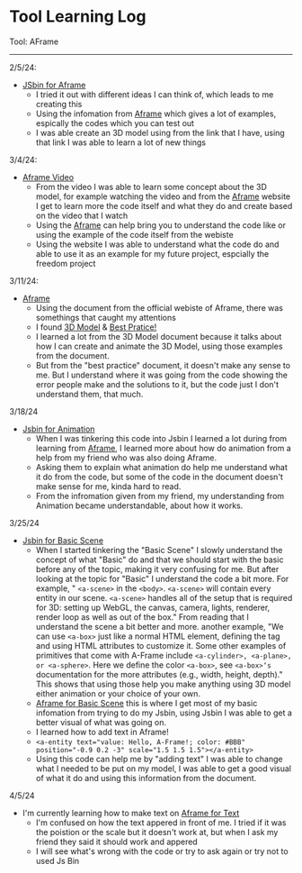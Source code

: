# Tool Learning Log

Tool: AFrame

---

2/5/24:
* [JSbin for Aframe](https://jsbin.com/yasapodubi/edit?html,output)
  * I tried it out with different ideas I can think of, which leads to me creating this
  * Using the infomation from [Aframe](https://aframe.io/) which gives a lot of examples, espically the codes which you can test out
  * I was able create an 3D model using from the link that I have, using that link I was able to learn a lot of new things

3/4/24:
* [Aframe Video](https://www.youtube.com/watch?v=cS8uGfd_oG8)
  * From the video I was able to learn some concept about the 3D model, for example watching the video and from the [Aframe](https://aframe.io/) website I get to learn more the code itself and what they do and create based on the video that I watch
  * Using the [Aframe](https://aframe.io/) can help bring you to understand the code like or using the example of the code itself from the webiste
  * Using the website I was able to understand what the code do and able to use it as an example for my future project, espcially the freedom project

3/11/24:
* [Aframe](https://aframe.io/)
  * Using the document from the official webiste of Aframe, there was somethings that caught my attentions
  * I found [3D Model](https://aframe.io/docs/1.5.0/introduction/models.html) & [Best Pratice!](https://aframe.io/docs/1.5.0/introduction/best-practices.html)
  * I learned a lot from the 3D Model document because it talks about how I can create and animate the 3D Model, using those examples from the document.
  * But from the "best practice" document, it doesn't make any sense to me. But I understand where it was going from the code showing the error people make and the solutions to it, but the code just I don't understand them, that much.

3/18/24
* [Jsbin for Animation](https://jsbin.com/yixitejehi/edit?html,output)
  * When I was tinkering this code into Jsbin I learned a lot during from learning from [Aframe](https://aframe.io/), I learned more about how do animation from a help from my friend who was also doing Aframe.
  * Asking them to explain what animation do help me understand what it do from the code, but some of the code in the document doesn't make sense for me, kinda hard to read.
  * From the infromation given from my friend, my understanding from Animation became understandable, about how it works.

3/25/24
* [Jsbin for Basic Scene](https://jsbin.com/wabibihawa/edit?html,output)
  * When I started tinkering the "Basic Scene" I slowly understand the concept of what "Basic" do and that we should start with the basic before any of the topic, making it very confusing for me. But after looking at the topic for "Basic" I understand the code a bit more. For example, " ``<a-scene>`` in the ``<body>``. ``<a-scene>`` will contain every entity in our scene. ``<a-scene>`` handles all of the setup that is required for 3D: setting up WebGL, the canvas, camera, lights, renderer, render loop as well as out of the box." From reading that I understand the scene a bit better and more. another example, "We can use ``<a-box>`` just like a normal HTML element, defining the tag and using HTML attributes to customize it. Some other examples of primitives that come with A-Frame include ``<a-cylinder>, <a-plane>, or <a-sphere>``. Here we define the color ``<a-box>``, see ``<a-box>‘s`` documentation for the more attributes (e.g., width, height, depth)." This shows that using those help you make anything using 3D model either animation or your choice of your own.
  * [Aframe for Basic Scene](https://aframe.io/docs/1.5.0/guides/building-a-basic-scene.html) this is where I get most of my basic infomation from trying to do my Jsbin, using Jsbin I was able to get a better visual of what was going on.
  * I learned how to add text in Aframe!
  * ``<a-entity text="value: Hello, A-Frame!; color: #BBB" position="-0.9 0.2 -3" scale="1.5 1.5 1.5"></a-entity>``
  * Using this code can help me by "adding text" I was able to change what I needed to be put on my model, I was able to get a good visual of what it do and using this information from the document.

4/5/24
* I'm currently learning how to make text on [Aframe for Text](https://aframe.io/docs/1.5.0/components/text.html)
  * I'm confused on how the text appered in front of me. I tried if it was the poistion or the scale but it doesn't work at, but when I ask my friend they said it should work and appered
  * I will see what's wrong with the code or try to ask again or try not to used Js Bin 
<!--
* Links you used today (websites, videos, etc)
* Things you tried, progress you made, etc
* Challenges, a-ha moments, etc
* Questions you still have
* What you're going to try next
-->
